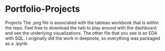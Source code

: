 # Portfolio-Projects
Projects
The .png file is associated with the tableau workbook that is within the repo. 
Feel free to download the twb to play around with the dashboard and see the underlying
visualizations. The other file that you see is an EDA with SQL. I originally did the 
work in deepnote, so everything was packaged as a .ipynb. 
